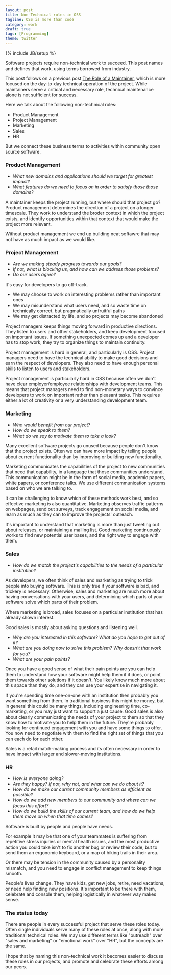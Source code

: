 ```yaml
---
layout: post
title: Non-Technical roles in OSS
tagline: OSS is more than code
category: work
draft: true
tags: [Programming]
theme: twitter
---
```

{% include JB/setup %}

Software projects require non-technical work to succeed.
This post names and defines that work, using terms borrowed from industry.

This post follows on a previous post
[The Role of a Maintainer](../../../../2019/05/18/maintainer),
which is more focused on the day-to-day technical operation of the project.
While maintainers serve a critical and necessary role,
technical maintenance alone is not sufficient for success.

Here we talk about the following non-technical roles:

-  Product Management
-  Project Management
-  Marketing
-  Sales
-  HR

But we connect these business terms to activities within community open source software.


### Product Management

-  *What new domains and applications should we target for greatest impact?*
-  *What features do we need to focus on in order to satisfy those those domains?*

A maintainer keeps the project running,
but where should that project go?
Product management determines the direction of a project on a longer timescale.
They work to understand the broder context in which the project exists,
and identify opportunities within that context that would make the project more relevant.

Without product management we end up building neat softawre that may not have
as much impact as we would like.

### Project Management

-  *Are we making steady progress towards our goals?*
-  *If not, what is blocking us, and how can we address those problems?*
-  *Do our users agree?*

It's easy for developers to go off-track.

-   We may choose to work on interesting problems rather than important ones
-   We may misunderstand what users need,
    and so waste time on technically correct, but pragmatically unfruitful paths
-   We may get distracted by life, and so projects may become abandoned

Project managers keeps things moving forward in productive directions.
They listen to users and other stakeholders,
and keep development focused on important issues.
If something unexpected comes up and a developer has to stop work,
they try to organize things to maintain continuity.

Project management is hard in general, and particularly is OSS.
Project managers need to have the technical ability to make good decisions
and earn the respect of developers.
They also need to have enough personal skills to listen to users and stakeholders.

Project management is particularly hard in OSS because
often we don't have clear employer/employee relationships with development teams.
This means that project managers need to find non-monetary ways to convince developers to work on
important rather than pleasant tasks.
This requires either a lot of creativity or a very understanding development team.


### Marketing

-  *Who would benefit from our project?*
-  *How do we speak to them?*
-  *What do we say to motivate them to take a look?*

Many excellent software projects go unused because people don't know that the project exists.
Often we can have more impact by telling people about current functionality
than by improving or building new functionality.

Marketing communicates the capabilities of the project to new communities that need that capability,
in a language that those communities understand.
This communication might be in the form of
social media,
academic papers,
white papers,
or conference talks.
We use different communication systems based on who we are talking to.

It can be challenging to know which of these methods work best,
and so effective marketing is also quantitative.
Marketing observes traffic patterns on webpages,
send out surveys,
track engagement on social media,
and learn as much as they can to improve the projects' outreach.

It's important to understand that marketing is more than just tweeting out
about releases, or maintaining a mailing list.
Good marketing continuously works to find new potential user bases, and the
right way to engage with them.


### Sales

-   *How do we match the project's capabilities to the needs of a particular institution?*

As developers, we often think of sales and marketing as trying to trick people into buying software.
This is only true if your software is bad, and trickery is necessary.
Otherwise, sales and marketing are much more about having conversations with your users,
and determining which parts of your software solve which parts of their problem.

Where marketing is broad,
sales focuses on a particular institution that has already shown interest.

Good sales is mostly about asking questions and listening well.

-   *Why are you interested in this software?  What do you hope to get out of it?*
-   *What are you doing now to solve this problem?  Why doesn't that work for you?*
-   *What are your pain points?*

Once you have a good sense of what their pain points are
you can help them to understand how your software might help them if it does,
or point them towards other solutions if it doesn't.
You likely know much more about this space than they do,
and they can use your expertise in navigating it.

If you're spending time one-on-one with an institution then probably you want something from them.
In traditional business this might be money,
but in general this could be many things,
including engineering time,
co-marketing,
or you may just want to support a just cause.
Good sales is also about clearly communicating the needs of your project to
them so that they know how to motivate you to help them in the future.
They're probably looking for continued engagement with you and have some things
to offer.  You now need to negotiate with them to find the right set of things
that you can each do for each other.

Sales is a retail match-making process and its often necessary in order to have impact with larger and slower-moving institutions.


### HR

-  *How is everyone doing?*
-  *Are they happy?  If not, why not, and what can we do about it?*
-  *How do we make our current community members as efficient as possible?*
-  *How do we add new members to our community and where can we focus this effort?*
-  *How do we build the skills of our current team, and how do we help them move on when that time comes?*

Software is built by people and people have needs.

For example it may be that one of your teammates is suffering from repetitive stress injuries or mental health issues,
and the most productive action you could take isn't to fix another bug or review their code,
but to send them an ergonomic keyboard, or a map of hiking trails in their area.

Or there may be tension in the community caused by a personality mismatch,
and you need to engage in conflict management to keep things smooth.

People's lives change.
They have kids, get new jobs, retire, need vacations, or need help finding new positions.
It's important to be there with them, celebrate and console them,
helping logistically in whatever way makes sense.


### The status today

There are people in every successful project that serve these roles today.
Often single individuals serve many of these roles at once, along with more traditional technical roles.
We may use different terms like "outreach" over "sales and marketing"
or "emotional work" over "HR", but the concepts are the same.

I hope that by naming this non-technical work
it becomes easier to discuss these roles in our projects,
and promote and celebrate these efforts among our peers.
